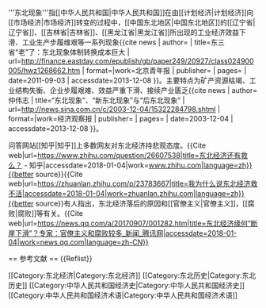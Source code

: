 '''东北现象'''指[[中华人民共和国|中华人民共和国]]在由[[计划经济|计划经济]]向[[市场经济|市场经济]]转变的过程中，[[中国东北地区|中国东北地区]]的[[辽宁省|辽宁省]]、[[吉林省|吉林省]]、[[黑龙江省|黑龙江省]]所出现的工业经济效益下滑、工业生产步履维艰等一系列现象<ref name="东北">{{cite news | author= | title=东三省“老”了：东北现象体制转换成本巨大 | url=http://finance.eastday.com/epublish/gb/paper249/20927/class024900005/hwz1268662.htm | format=|work=北京青年报 | publisher= | pages=  | date=2011-09-03 | accessdate=2013-12-08 }}</ref>。主要特点为矿产资源枯竭、工业结构失衡、企业步履艰难、效益严重下滑、接续产业匮乏<ref name="经济观察报">{{cite news | author=仲伟志 | title=“东北现象”、“新东北现象”与“后东北现象” | url=http://news.sina.com.cn/c/2003-12-04/15322284798.shtml | format=|work=经济观察报 | publisher= | pages=  | date=2003-12-04 | accessdate=2013-12-08 }}</ref>。

问答网站[[知乎|知乎]]上多数网友对东北经济持悲观态度。<ref>{{Cite web|url=https://www.zhihu.com/question/26607538|title=东北经济还有救么？ - 知乎|accessdate=2018-01-04|work=www.zhihu.com|language=zh}}{{better source}}</ref><ref>{{Cite web|url=https://zhuanlan.zhihu.com/p/23783667|title=我为什么说东北经济救不活|accessdate=2018-01-04|work=zhuanlan.zhihu.com|language=zh}}{{better source}}</ref>有人指出，东北经济落后的原因和[[官僚主义|官僚主义]]，[[腐败|腐败]]等有关。<ref>{{Cite web|url=https://news.qq.com/a/20170907/001282.htm|title=东北经济缘何“断崖下滑”？专家：官僚主义和腐败较多_新闻_腾讯网|accessdate=2018-01-04|work=news.qq.com|language=zh-CN}}</ref>

== 参考文献 ==
{{Reflist}}

[[Category:东北经济|Category:东北经济]]
[[Category:东北历史|Category:东北历史]]
[[Category:中华人民共和国经济史|Category:中华人民共和国经济史]]
[[Category:中华人民共和国经济术语|Category:中华人民共和国经济术语]]